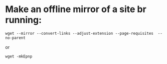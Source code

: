 # Make an offline mirror of a site br running:

`wget --mirror --convert-links --adjust-extension --page-requisites 
--no-parent`

or 

`wget -mkEpnp`
